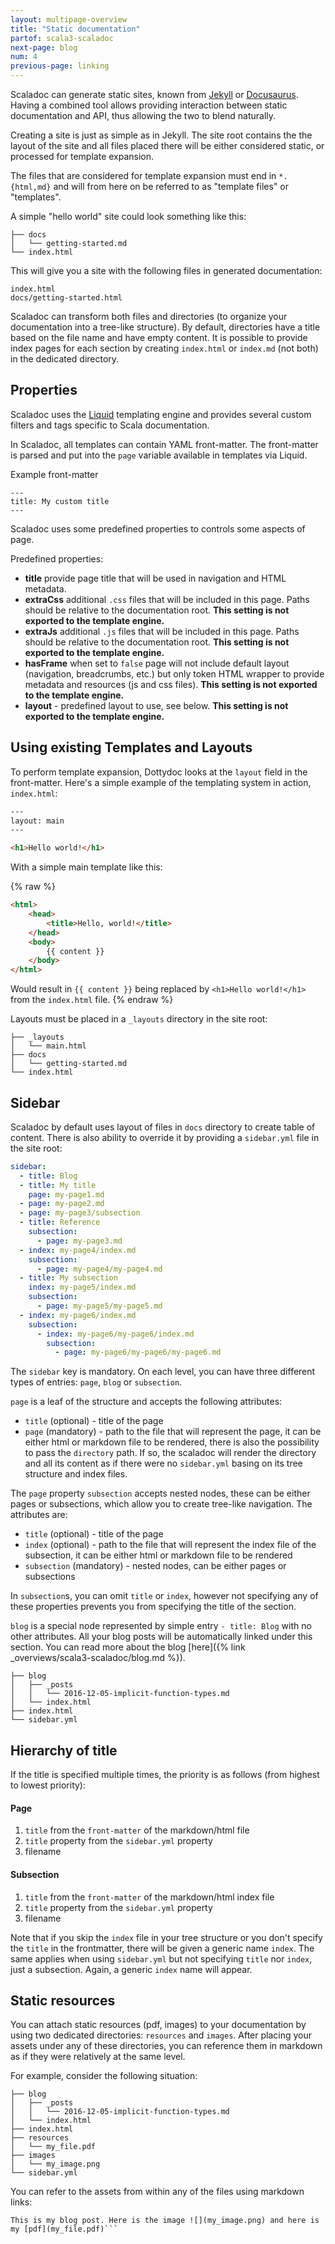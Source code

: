 ```yaml
---
layout: multipage-overview
title: "Static documentation"
partof: scala3-scaladoc
next-page: blog
num: 4
previous-page: linking
---
```


<!-- THIS FILE HAS BEEN GENERATED BY SCALADOC PREPROCESSOR.
    The whole process of generation the docs can be found under this README: https://github.com/lampepfl/dotty/blob/master/docs/README.md
    The source file can be found here https://github.com/lampepfl/dotty/edit/master/docs/docs/usage/scaladoc/static-site.md
    NOTE THAT ANY CHANGES TO THIS FILE WILL BE OVERRIDEN BY PREPROCESSOR.
-->

Scaladoc can generate static sites, known from [Jekyll](http://jekyllrb.com/) or [Docusaurus](https://docusaurus.io/).
Having a combined tool allows providing interaction between static documentation and API, thus allowing the two to blend naturally.

Creating a site is just as simple as in Jekyll. The site root contains the
the layout of the site and all files placed there will be either considered static,
or processed for template expansion.

The files that are considered for template expansion must end in `*.{html,md}`
and will from here on be referred to as "template files" or "templates".

A simple "hello world" site could look something like this:

```
├── docs
│   └── getting-started.md
└── index.html
```

This will give you a site with the following files in generated documentation:

```
index.html
docs/getting-started.html
```

Scaladoc can transform both files and directories (to organize your documentation into a tree-like structure). By default, directories have a title based on the file name and have empty content. It is possible to provide index pages for each section by creating `index.html` or `index.md` (not both) in the dedicated directory.

## Properties

Scaladoc uses the [Liquid](https://shopify.github.io/liquid/) templating engine
and provides several custom filters and tags specific to Scala
documentation.

In Scaladoc, all templates can contain YAML front-matter. The front-matter
is parsed and put into the `page` variable available in templates via Liquid.

Example front-matter

```
---
title: My custom title
---
```

Scaladoc uses some predefined properties to controls some aspects of page.

Predefined properties:

- **title** provide page title that will be used in navigation and HTML metadata.
- **extraCss** additional `.css` files that will be included in this page. Paths should be relative to the documentation root. **This setting is not exported to the template engine.**
- **extraJs** additional `.js` files that will be included in this page. Paths should be relative to the documentation root. **This setting is not exported to the template engine.**
- **hasFrame** when set to `false` page will not include default layout (navigation, breadcrumbs, etc.) but only token HTML wrapper to provide metadata and resources (js and css files). **This setting is not exported to the template engine.**
- **layout** - predefined layout to use, see below. **This setting is not exported to the template engine.**

## Using existing Templates and Layouts

To perform template expansion, Dottydoc looks at the `layout` field in the front-matter.
Here's a simple example of the templating system in action, `index.html`:

```html
---
layout: main
---

<h1>Hello world!</h1>
```

With a simple main template like this:

{% raw %}

```html
<html>
    <head>
        <title>Hello, world!</title>
    </head>
    <body>
        {{ content }}
    </body>
</html>
```

Would result in `{{ content }}` being replaced by `<h1>Hello world!</h1>` from
the `index.html` file.
{% endraw %}

Layouts must be placed in a `_layouts` directory in the site root:

```
├── _layouts
│   └── main.html
├── docs
│   └── getting-started.md
└── index.html
```

## Sidebar

Scaladoc by default uses layout of files in `docs` directory to create table of content. There is also ability to override it by providing a `sidebar.yml` file in the site root:

```yaml
sidebar:
  - title: Blog
  - title: My title
    page: my-page1.md
  - page: my-page2.md
  - page: my-page3/subsection
  - title: Reference
    subsection:
      - page: my-page3.md
  - index: my-page4/index.md
    subsection:
      - page: my-page4/my-page4.md
  - title: My subsection
    index: my-page5/index.md
    subsection:
      - page: my-page5/my-page5.md
  - index: my-page6/index.md
    subsection:
      - index: my-page6/my-page6/index.md
        subsection:
          - page: my-page6/my-page6/my-page6.md
```

The `sidebar` key is mandatory.
On each level, you can have three different types of entries: `page`, `blog` or `subsection`.

`page` is a leaf of the structure and accepts the following attributes:
- `title` (optional) - title of the page
- `page` (mandatory) - path to the file that will represent the page, it can be either html or markdown file to be rendered, there is also the possibility to pass the `directory` path. If so, the scaladoc will render the directory and all its content as if there were no `sidebar.yml` basing on its tree structure and index files.

The `page` property `subsection` accepts nested nodes, these can be either pages or subsections, which allow you to create tree-like navigation. The attributes are:
- `title` (optional) - title of the page
- `index` (optional) - path to the file that will represent the index file of the subsection, it can be either html or markdown file to be rendered
- `subsection` (mandatory) - nested nodes, can be either pages or subsections

In `subsection`s, you can omit `title` or `index`, however not specifying any of these properties prevents you from specifying the title of the section.

`blog` is a special node represented by simple entry `- title: Blog` with no other attributes. All your blog posts will be automatically linked under this section. You can read more about the blog [here]({% link _overviews/scala3-scaladoc/blog.md %}).

```
├── blog
│   ├── _posts
│   │   └── 2016-12-05-implicit-function-types.md
│   └── index.html
├── index.html
└── sidebar.yml
```

## Hierarchy of title

If the title is specified multiple times, the priority is as follows (from highest to lowest priority):

#### Page

1. `title` from the `front-matter` of the markdown/html file
2. `title` property from the `sidebar.yml` property
3. filename

#### Subsection

1. `title` from the `front-matter` of the markdown/html index file
2. `title` property from the `sidebar.yml` property
3. filename

Note that if you skip the `index` file in your tree structure or you don't specify the `title` in the frontmatter, there will be given a generic name `index`. The same applies when using `sidebar.yml` but not specifying `title` nor `index`, just a subsection. Again, a generic `index` name will appear.

## Static resources

You can attach static resources (pdf, images) to your documentation by using two dedicated directories:
`resources` and `images`. After placing your assets under any of these directories, you can reference them in markdown
as if they were relatively at the same level.

For example, consider the following situation:

```
├── blog
│   ├── _posts
│   │   └── 2016-12-05-implicit-function-types.md
│   └── index.html
├── index.html
├── resources
│   └── my_file.pdf
├── images
│   └── my_image.png
└── sidebar.yml

```

You can refer to the assets from within any of the files using markdown links:

```
This is my blog post. Here is the image ![](my_image.png) and here is my [pdf](my_file.pdf)```
```

